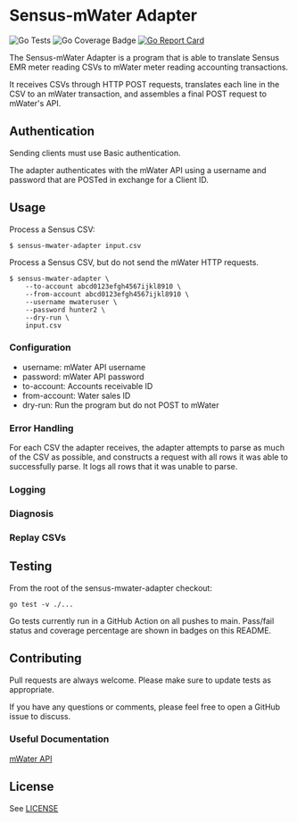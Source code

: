 # Sensus-mWater Adapter

![Go Tests](https://github.com/fffinkel/sensus-mwater-adapter/actions/workflows/test.yaml/badge.svg) ![Go Coverage Badge](https://img.shields.io/endpoint?url=https://gist.githubusercontent.com/fffinkel/bb5d76c3d157a2497d578e1a30564c4a/raw/coverage.json) [![Go Report Card](https://goreportcard.com/badge/github.com/fffinkel/sensus-mwater-adapter)](https://goreportcard.com/report/github.com/fffinkel/sensus-mwater-adapter)

The Sensus-mWater Adapter is a program that is able to translate Sensus EMR
meter reading CSVs to mWater meter reading accounting transactions.

It receives CSVs through HTTP POST requests, translates each line in the CSV to
an mWater transaction, and assembles a final POST request to mWater's API.

## Authentication

Sending clients must use Basic authentication.

The adapter authenticates with the mWater API using a username and password
that are POSTed in exchange for a Client ID.

## Usage

Process a Sensus CSV:

```
$ sensus-mwater-adapter input.csv
```

Process a Sensus CSV, but do not send the mWater HTTP requests.

```
$ sensus-mwater-adapter \
    --to-account abcd0123efgh4567ijkl8910 \
    --from-account abcd0123efgh4567ijkl8910 \
    --username mwateruser \
    --password hunter2 \
    --dry-run \
    input.csv
```

### Configuration

* username: mWater API username
* password: mWater API password
* to-account: Accounts receivable ID
* from-account: Water sales ID
* dry-run: Run the program but do not POST to mWater

### Error Handling

For each CSV the adapter receives, the adapter attempts to parse as much of the
CSV as possible, and constructs a request with all rows it was able to
successfully parse. It logs all rows that it was unable to parse.

### Logging

### Diagnosis

### Replay CSVs

## Testing

From the root of the sensus-mwater-adapter checkout:

```
go test -v ./...
```

Go tests currently run in a GitHub Action on all pushes to main. Pass/fail
status and coverage percentage are shown in badges on this README.

## Contributing

Pull requests are always welcome. Please make sure to update tests as
appropriate.

If you have any questions or comments, please feel free to open a GitHub issue
to discuss.

### Useful Documentation

[mWater API](https://api.mwater.co/)

## License

See [LICENSE](LICENSE)
